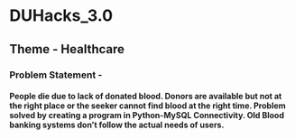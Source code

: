 # DUHacks_3.0
## Theme - Healthcare
### Problem Statement - 
#### People die due to lack of donated blood. Donors are available but not at the right place or the seeker cannot find blood at the right time. Problem solved by creating a program in Python-MySQL Connectivity. Old Blood banking systems don’t follow the actual needs of users.
